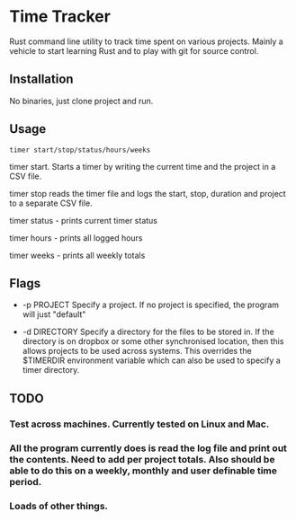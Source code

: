 # Time Tracker
Rust command line utility to track time spent on various projects. Mainly a vehicle to start learning Rust and to play with git for source control.
## Installation
No binaries, just clone project and run.
## Usage
```
timer start/stop/status/hours/weeks
```
timer start. Starts a timer by writing the current time and the project in a CSV file.

timer stop reads the timer file and logs the start, stop, duration and project to a separate CSV file. 

timer status - prints current timer status

timer hours - prints all logged hours

timer weeks - prints all weekly totals

## Flags
 - -p PROJECT Specify a project. If no project is specified, the program will just "default"

 - -d DIRECTORY Specify a directory for the files to be stored in. If the directory is on dropbox or some other synchronised location, then this allows projects to be used across systems. This overrides the $TIMERDIR environment variable which can also be used to specify a timer directory.

## TODO
### Test across machines. Currently tested on Linux and Mac.
### All the program currently does is read the log file and print out the contents. Need to add per project totals. Also should be able to do this on a weekly, monthly and user definable time period.
### Loads of other things.

